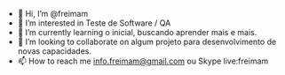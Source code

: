- 👋 Hi, I’m @freimam
- 👀 I’m interested in  Teste de Software / QA
- 🌱 I’m currently learning  o inicial, buscando aprender mais e mais.    
- 💞️ I’m looking to collaborate on  algum projeto  para desenvolvimento de novas capacidades.
- 📫 How to reach me  info.freimam@gmail.com ou  Skype live:freimam
<!---
freimam/freimam is a ✨ special ✨ repository because its `README.md` (this file) appears on your GitHub profile.
You can click the Preview link to take a look at your changes.
--->

